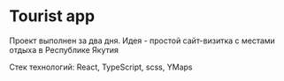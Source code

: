 # Tourist app

Проект выполнен за два дня. Идея - простой сайт-визитка с местами отдыха в Республике Якутия 

Стек технологий: React, TypeScript, scss, YMaps


